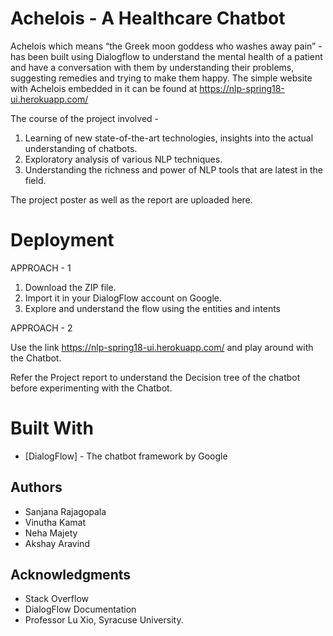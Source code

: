# Achelois - A Healthcare Chatbot

Achelois which means “the Greek moon goddess who washes away pain” - has been built using Dialogflow to understand the mental health of a patient and have a conversation with them by understanding their problems, suggesting remedies and trying to make them happy. The simple website with Achelois embedded in it can be found at https://nlp-spring18-ui.herokuapp.com/

The course of the project involved  - 
1. Learning of new state-of-the-art technologies, insights into the actual understanding of chatbots.
2. Exploratory analysis of various NLP techniques.
3. Understanding the richness and power of NLP tools that are latest in the field.

The project poster as well as the report are uploaded here.

# Deployment
APPROACH - 1

1. Download the ZIP file.
2. Import it in your DialogFlow account on Google.
3. Explore and understand the flow using the entities and intents

APPROACH - 2

Use the link https://nlp-spring18-ui.herokuapp.com/ and play around with the Chatbot.

Refer the Project report to understand the Decision tree of the chatbot before experimenting with the Chatbot.

# Built With

* [DialogFlow] - The chatbot framework by Google

## Authors

* Sanjana Rajagopala
* Vinutha Kamat
* Neha Majety
* Akshay Aravind

## Acknowledgments

* Stack Overflow
* DialogFlow Documentation
* Professor Lu Xio, Syracuse University.

